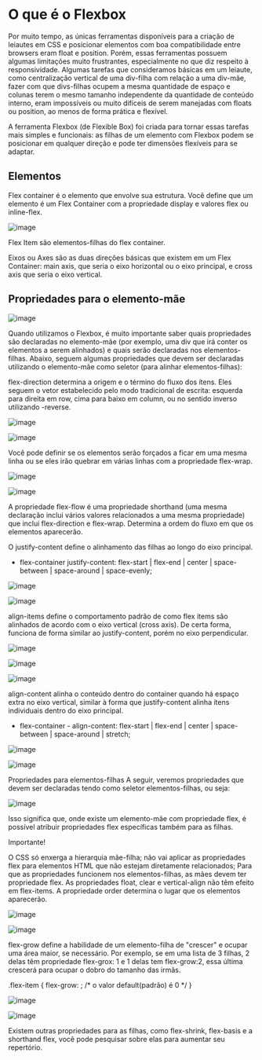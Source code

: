 <h1> O que é o Flexbox </h1>
Por muito tempo, as únicas ferramentas disponíveis para a criação de leiautes em CSS e posicionar elementos com boa compatibilidade entre browsers eram float e position. Porém, essas ferramentas possuem algumas limitações muito frustrantes, especialmente no que diz respeito à responsividade. Algumas tarefas que consideramos básicas em um leiaute, como centralização vertical de uma div-filha com relação a uma div-mãe, fazer com que divs-filhas ocupem a mesma quantidade de espaço e colunas terem o mesmo tamanho independente da quantidade de conteúdo interno, eram impossíveis ou muito difíceis de serem manejadas com floats ou position, ao menos de forma prática e flexível.

A ferramenta Flexbox (de Flexible Box) foi criada para tornar essas tarefas mais simples e funcionais: as filhas de um elemento com Flexbox podem se posicionar em qualquer direção e pode ter dimensões flexíveis para se adaptar.


<h2>Elementos</h2>

Flex container é o elemento que envolve sua estrutura. Você define que um elemento é um Flex Container com a propriedade display e valores flex ou inline-flex.

![image](https://user-images.githubusercontent.com/32016610/173561614-c9483bd7-3564-4393-99c1-09324a79151f.png)


Flex Item são elementos-filhas do flex container.

Eixos ou Axes são as duas direções básicas que existem em um Flex Container: main axis, que seria o eixo horizontal ou o eixo principal, e cross axis que seria o eixo vertical.


<h2>Propriedades para o elemento-mãe</h2>

![image](https://user-images.githubusercontent.com/32016610/173561716-8a513928-0883-4aa1-8d71-a719e462c5d0.png)

Quando utilizamos o Flexbox, é muito importante saber quais propriedades são declaradas no elemento-mãe (por exemplo, uma div que irá conter os elementos a serem alinhados) e quais serão declaradas nos elementos-filhas. Abaixo, seguem algumas propriedades que devem ser declaradas utilizando o elemento-mãe como seletor (para alinhar elementos-filhas):

flex-direction determina a origem e o término do fluxo dos ítens. Eles seguem o vetor estabelecido pelo modo tradicional de escrita: esquerda para direita em row, cima para baixo em column, ou no sentido inverso utilizando -reverse.

![image](https://user-images.githubusercontent.com/32016610/173561803-1063dc74-3451-406a-aa34-fcc3829db456.png)


![image](https://user-images.githubusercontent.com/32016610/173561862-c06c85ef-f9a0-4b77-8b10-33bdca771b6f.png)


Você pode definir se os elementos serão forçados a ficar em uma mesma linha ou se eles irão quebrar em várias linhas com a propriedade flex-wrap.

![image](https://user-images.githubusercontent.com/32016610/173561892-2d9c6862-1699-4dc1-9d1d-7d537ab28965.png)

![image](https://user-images.githubusercontent.com/32016610/173561920-f85976d9-fd89-4d68-a219-0fa5f47f1bb2.png)

A propriedade flex-flow é uma propriedade shorthand (uma mesma declaração inclui vários valores relacionados a uma mesma propriedade) que inclui flex-direction e flex-wrap. Determina a ordem do fluxo em que os elementos aparecerão.

O justify-content define o alinhamento das filhas ao longo do eixo principal.

 - flex-container justify-content: flex-start | flex-end | center | space-between | space-around | space-evenly;
 
![image](https://user-images.githubusercontent.com/32016610/173562283-29b665fc-c7c1-4336-a103-9dc8ed57a985.png)

![image](https://user-images.githubusercontent.com/32016610/173562570-d6f7ddb2-5a2d-4ec6-9333-065970a500fa.png)

align-items define o comportamento padrão de como flex items são alinhados de acordo com o eixo vertical (cross axis). De certa forma, funciona de forma similar ao justify-content, porém no eixo perpendicular.

![image](https://user-images.githubusercontent.com/32016610/173562628-cb32e65a-7318-4197-801e-30c0a627c100.png)

![image](https://user-images.githubusercontent.com/32016610/173562666-ff9e1b75-14c5-4d7c-9503-48818f550bd2.png)

![image](https://user-images.githubusercontent.com/32016610/173562734-6fe79fb2-214b-4bc7-9583-43d11defeaa5.png)


align-content alinha o conteúdo dentro do container quando há espaço extra no eixo vertical, similar à forma que justify-content alinha ítens individuais dentro do eixo principal.

  - flex-container - align-content: flex-start | flex-end | center | space-between | space-around | stretch;
  
![image](https://user-images.githubusercontent.com/32016610/173562956-e232dd24-3826-4d9a-97a7-dd1d6c296946.png)

![image](https://user-images.githubusercontent.com/32016610/173562981-23ee47be-0d3d-4959-89b8-7190c8e10268.png)


Propriedades para elementos-filhas
A seguir, veremos propriedades que devem ser declaradas tendo como seletor elementos-filhas, ou seja:

![image](https://user-images.githubusercontent.com/32016610/173563026-91470fce-40b2-499f-a9e6-f464b4c83a37.png)

Isso significa que, onde existe um elemento-mãe com propriedade flex, é possível atribuir propriedades flex específicas também para as filhas.

Importante!

O CSS só enxerga a hierarquia mãe-filha; não vai aplicar as propriedades flex para elementos HTML que não estejam diretamente relacionados;
Para que as propriedades funcionem nos elementos-filhas, as mães devem ter propriedade flex.
As propriedades float, clear e vertical-align não têm efeito em flex-items.
A propriedade order determina o lugar que os elementos aparecerão.

![image](https://user-images.githubusercontent.com/32016610/173563107-424e6b66-d5eb-45dd-b2f9-878747a8a7b1.png)

![image](https://user-images.githubusercontent.com/32016610/173563168-5ebdeb4a-1480-48ed-9e9f-89aa86d5f580.png)


flex-grow define a habilidade de um elemento-filha de "crescer" e ocupar uma área maior, se necessário. Por exemplo, se em uma lista de 3 filhas, 2 delas têm propriedade flex-grox: 1 e 1 delas tem flex-grow:2, essa última crescerá para ocupar o dobro do tamanho das irmãs.

  .flex-item {
    flex-grow: <numero>; /* o valor default(padrão) é 0 */
  }

![image](https://user-images.githubusercontent.com/32016610/173563288-f072333f-45c7-4214-80ef-2a41a2befe16.png)
 
 ![image](https://user-images.githubusercontent.com/32016610/173563748-4d918ce7-d4fd-4cad-b2fd-f21d39dda8ae.png)


Existem outras propriedades para as filhas, como flex-shrink, flex-basis e a shorthand flex, você pode pesquisar sobre elas para aumentar seu repertório.
